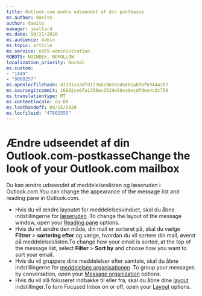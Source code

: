 ```yaml
---
title: Outlook.com ændre udseendet af din postkasse
ms.author: daeite
author: daeite
manager: joallard
ms.date: 04/21/2020
ms.audience: Admin
ms.topic: article
ms.service: o365-administration
ROBOTS: NOINDEX, NOFOLLOW
localization_priority: Normal
ms.custom:
- "1849"
- "9000257"
ms.openlocfilehash: d1331ca38fd1276bc062ee45801abf6f6944a287
ms.sourcegitcommit: c6692ce0fa1358ec3529e59ca0ecdfdea4cdc759
ms.translationtype: MT
ms.contentlocale: da-DK
ms.lasthandoff: 09/15/2020
ms.locfileid: "47802555"
---
```

# <a name="change-the-look-of-your-outlookcom-mailbox"></a><span data-ttu-id="f65d2-102">Ændre udseendet af din Outlook.com-postkasse</span><span class="sxs-lookup"><span data-stu-id="f65d2-102">Change the look of your Outlook.com mailbox</span></span>

<span data-ttu-id="f65d2-103">Du kan ændre udseendet af meddelelseslisten og læseruden i Outlook.com.</span><span class="sxs-lookup"><span data-stu-id="f65d2-103">You can change the appearance of the message list and reading pane in Outlook.com.</span></span>

- <span data-ttu-id="f65d2-104">Hvis du vil ændre layoutet for meddelelsesvinduet, skal du åbne indstillingerne for [læseruden](https://outlook.live.com/mail/options/mail/layout/readingPane) .</span><span class="sxs-lookup"><span data-stu-id="f65d2-104">To change the layout of the message window, open your [Reading pane](https://outlook.live.com/mail/options/mail/layout/readingPane) options.</span></span>
- <span data-ttu-id="f65d2-105">Hvis du vil ændre den måde, din mail er sorteret på, skal du vælge **Filtrer**  >  **sortering efter** og vælge, hvordan du vil sortere din mail, øverst på meddelelseslisten.</span><span class="sxs-lookup"><span data-stu-id="f65d2-105">To change how your email is sorted, at the top of the message list, select **Filter** > **Sort by** and choose how you want to sort your email.</span></span>
- <span data-ttu-id="f65d2-106">Hvis du vil gruppere dine meddelelser efter samtale, skal du åbne indstillingerne for [meddelelses organisationen](https://outlook.live.com/mail/options/mail/layout/conversations) .</span><span class="sxs-lookup"><span data-stu-id="f65d2-106">To group your messages by conversation, open your [Message organization](https://outlook.live.com/mail/options/mail/layout/conversations) options.</span></span>
- <span data-ttu-id="f65d2-107">Hvis du vil slå fokuseret indbakke til eller fra, skal du åbne dine [layout](https://outlook.live.com/mail/options/mail/layout/focused) indstillinger.</span><span class="sxs-lookup"><span data-stu-id="f65d2-107">To turn Focused Inbox on or off, open your [Layout](https://outlook.live.com/mail/options/mail/layout/focused) options.</span></span>